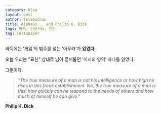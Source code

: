 ```yaml
--- 
category: blog
layout: post
author: telemachus
title: AlphaGo... and Philip K. Dick
tags: 바둑, 인공지능, 인간
tag: instapaper
--- 
```


바둑에는 '게임'의 범주를 넘는 '아우라'가 **있었다**.

오늘 우리는 "묘한" 상태로 남아 흥미롭던 '미지의 영역' 하나를 잃었다. 

그뿐이다.

> _"The true measure of a man is not his intelligence or how high he rises in this freak establishment. No, the true measure of a man is this: how quickly can he respond to the needs of others and how much of himself he can give."_

**Philip K. Dick**


